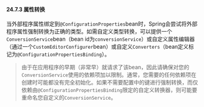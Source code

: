 #### 24.7.3 属性转换

当外部程序属性绑定到`@ConfigurationProperties`bean时，Spring会尝试将外部程序属性强制转换为正确的类型。如需自定义类型转换，可以提供一个`ConversionService`bean（bean id为`conversionService`）或自定义属性编辑器（通过一个`CustomEditorConfigurer`bean）或自定义`Converters`（bean定义标记为`@ConfigurationPropertiesBinding`）。

>由于在应用程序的早期（非常早）就请求了该bean，因此请确保对您的`ConversionService`使用的依赖项加以限制。通常，您需要的任何依赖项在创建时可能都没有完全初始化。如果不需要配置中的键进行强制转换，而仅依赖由`@ConfigurationPropertiesBinding`限定的自定义转换器，则可能要重命名您自定义的`ConversionService`。

